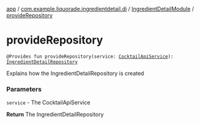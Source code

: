 [app](../../index.md) / [com.example.liquorade.ingredientdetail.di](../index.md) / [IngredientDetailModule](index.md) / [provideRepository](./provide-repository.md)

# provideRepository

`@Provides fun provideRepository(service: `[`CocktailApiService`](../../com.example.liquorade.network/-cocktail-api-service/index.md)`): `[`IngredientDetailRepository`](../../com.example.liquorade.repository/-ingredient-detail-repository/index.md)

Explains how the IngredientDetailRepository is created

### Parameters

`service` - The CocktailApiService

**Return**
The IngredientDetailRepository

